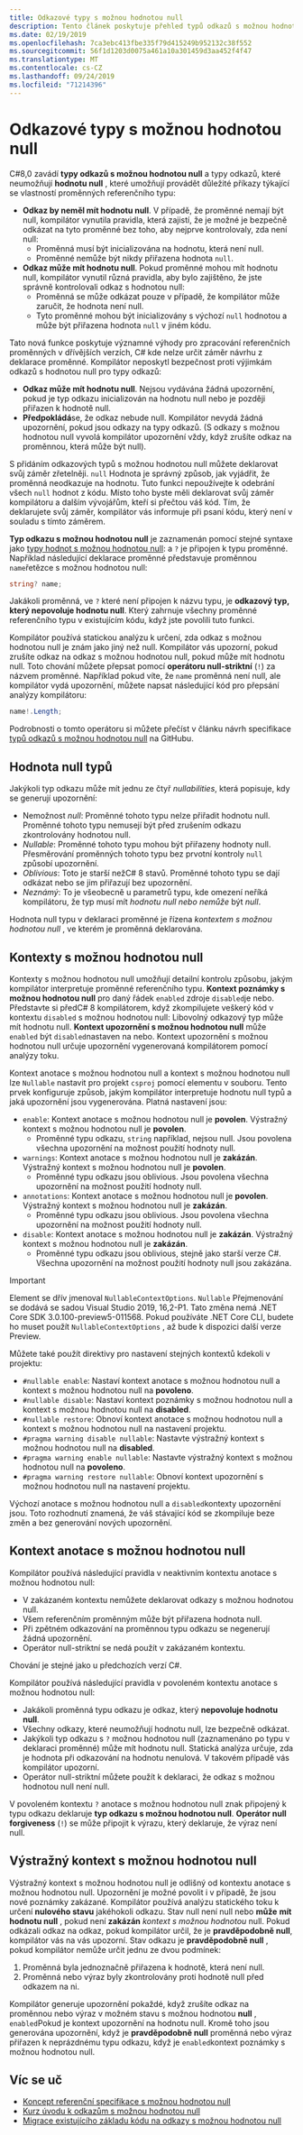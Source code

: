```yaml
---
title: Odkazové typy s možnou hodnotou null
description: Tento článek poskytuje přehled typů odkazů s možnou hodnotou null přidaných v C# 8. Dozvíte se, jak funkce poskytuje zabezpečení proti výjimkám odkazů s hodnotou null pro nové a existující projekty.
ms.date: 02/19/2019
ms.openlocfilehash: 7ca3ebc413fbe335f79d415249b952132c38f552
ms.sourcegitcommit: 56f1d1203d0075a461a10a301459d3aa452f4f47
ms.translationtype: MT
ms.contentlocale: cs-CZ
ms.lasthandoff: 09/24/2019
ms.locfileid: "71214396"
---
```

# <a name="nullable-reference-types"></a>Odkazové typy s možnou hodnotou null

C#8,0 zavádí **typy odkazů s možnou hodnotou null** a typy odkazů, které neumožňují **hodnotu null** , které umožňují provádět důležité příkazy týkající se vlastností proměnných referenčního typu:

- **Odkaz by neměl mít hodnotu null**. V případě, že proměnné nemají být null, kompilátor vynutila pravidla, která zajistí, že je možné je bezpečně odkázat na tyto proměnné bez toho, aby nejprve kontrolovaly, zda není null:
  - Proměnná musí být inicializována na hodnotu, která není null.
  - Proměnné nemůže být nikdy přiřazena hodnota `null`.
- **Odkaz může mít hodnotu null**. Pokud proměnné mohou mít hodnotu null, kompilátor vynutil různá pravidla, aby bylo zajištěno, že jste správně kontrolovali odkaz s hodnotou null:
  - Proměnná se může odkázat pouze v případě, že kompilátor může zaručit, že hodnota není null.
  - Tyto proměnné mohou být inicializovány s výchozí `null` hodnotou a může být přiřazena hodnota `null` v jiném kódu.

Tato nová funkce poskytuje významné výhody pro zpracování referenčních proměnných v dřívějších verzích, C# kde nelze určit záměr návrhu z deklarace proměnné. Kompilátor neposkytl bezpečnost proti výjimkám odkazů s hodnotou null pro typy odkazů:

- **Odkaz může mít hodnotu null**. Nejsou vydávána žádná upozornění, pokud je typ odkazu inicializován na hodnotu null nebo je později přiřazen k hodnotě null.
- **Předpokládá**se, že odkaz nebude null. Kompilátor nevydá žádná upozornění, pokud jsou odkazy na typy odkazů. (S odkazy s možnou hodnotou null vyvolá kompilátor upozornění vždy, když zrušíte odkaz na proměnnou, která může být null).

S přidáním odkazových typů s možnou hodnotou null můžete deklarovat svůj záměr zřetelněji. `null` Hodnota je správný způsob, jak vyjádřit, že proměnná neodkazuje na hodnotu. Tuto funkci nepoužívejte k odebrání všech `null` hodnot z kódu. Místo toho byste měli deklarovat svůj záměr kompilátoru a dalším vývojářům, kteří si přečtou váš kód. Tím, že deklarujete svůj záměr, kompilátor vás informuje při psaní kódu, který není v souladu s tímto záměrem.

**Typ odkazu s možnou hodnotou null** je zaznamenán pomocí stejné syntaxe jako [typy hodnot s možnou hodnotou null](programming-guide/nullable-types/index.md): a `?` je připojen k typu proměnné. Například následující deklarace proměnné představuje proměnnou `name`řetězce s možnou hodnotou null:

```csharp
string? name;
```

Jakákoli proměnná, ve `?` které není připojen k názvu typu, je **odkazový typ, který nepovoluje hodnotu null**. Který zahrnuje všechny proměnné referenčního typu v existujícím kódu, když jste povolili tuto funkci.

Kompilátor používá statickou analýzu k určení, zda odkaz s možnou hodnotou null je znám jako jiný než null. Kompilátor vás upozorní, pokud zrušíte odkaz na odkaz s možnou hodnotou null, pokud může mít hodnotu null. Toto chování můžete přepsat pomocí **operátoru null-striktní** (`!`) za názvem proměnné. Například pokud víte, že `name` proměnná není null, ale kompilátor vydá upozornění, můžete napsat následující kód pro přepsání analýzy kompilátoru:

```csharp
name!.Length;
```

Podrobnosti o tomto operátoru si můžete přečíst v článku návrh specifikace [typů odkazů s možnou hodnotou null](../../_csharplang/proposals/csharp-8.0/nullable-reference-types-specification.md#the-null-forgiving-operator) na GitHubu.

## <a name="nullability-of-types"></a>Hodnota null typů

Jakýkoli typ odkazu může mít jednu ze čtyř *nullabilities*, která popisuje, kdy se generují upozornění:

- Nemožnost *null*: Proměnné tohoto typu nelze přiřadit hodnotu null. Proměnné tohoto typu nemusejí být před zrušením odkazu zkontrolovány hodnotou null.
- *Nullable*: Proměnné tohoto typu mohou být přiřazeny hodnoty null. Přesměrování proměnných tohoto typu bez prvotní kontroly `null` způsobí upozornění.
- *Oblivious*: Toto je starší nežC# 8 stavů. Proměnné tohoto typu se dají odkázat nebo se jim přiřazují bez upozornění.
- *Neznámý*: To je všeobecně u parametrů typu, kde omezení neříká kompilátoru, že typ musí mít *hodnotu null nebo nemůže* být *null*.

Hodnota null typu v deklaraci proměnné je řízena *kontextem s možnou hodnotou null* , ve kterém je proměnná deklarována.

## <a name="nullable-contexts"></a>Kontexty s možnou hodnotou null

Kontexty s možnou hodnotou null umožňují detailní kontrolu způsobu, jakým kompilátor interpretuje proměnné referenčního typu. **Kontext poznámky s možnou hodnotou null** pro daný řádek `enabled` zdroje `disabled`je nebo. Představte si předC# 8 kompilátorem, když zkompilujete veškerý kód v kontextu `disabled` s možnou hodnotou null: Libovolný odkazový typ může mít hodnotu null. **Kontext upozornění s možnou hodnotou null** může `enabled` být `disabled`nastaven na nebo. Kontext upozornění s možnou hodnotou null určuje upozornění vygenerovaná kompilátorem pomocí analýzy toku.

Kontext anotace s možnou hodnotou null a kontext s možnou hodnotou null lze `Nullable` nastavit pro projekt `csproj` pomocí elementu v souboru. Tento prvek konfiguruje způsob, jakým kompilátor interpretuje hodnotu null typů a jaká upozornění jsou vygenerována. Platná nastavení jsou:

- `enable`: Kontext anotace s možnou hodnotou null je **povolen**. Výstražný kontext s možnou hodnotou null je **povolen**.
  - Proměnné typu odkazu, `string` například, nejsou null.  Jsou povolena všechna upozornění na možnost použití hodnoty null.
- `warnings`: Kontext anotace s možnou hodnotou null je **zakázán**. Výstražný kontext s možnou hodnotou null je **povolen**.
  - Proměnné typu odkazu jsou oblivious. Jsou povolena všechna upozornění na možnost použití hodnoty null.
- `annotations`: Kontext anotace s možnou hodnotou null je **povolen**. Výstražný kontext s možnou hodnotou null je **zakázán**.
  - Proměnné typu odkazu jsou oblivious. Jsou povolena všechna upozornění na možnost použití hodnoty null.
- `disable`: Kontext anotace s možnou hodnotou null je **zakázán**. Výstražný kontext s možnou hodnotou null je **zakázán**.
  - Proměnné typu odkazu jsou oblivious, stejně jako starší verze C#. Všechna upozornění na možnost použití hodnoty null jsou zakázána.

> [!IMPORTANT]
> Element se dřív jmenoval `NullableContextOptions`. `Nullable` Přejmenování se dodává se sadou Visual Studio 2019, 16,2-P1. Tato změna nemá .NET Core SDK 3.0.100-preview5-011568. Pokud používáte .NET Core CLI, budete ho muset použít `NullableContextOptions` , až bude k dispozici další verze Preview.

Můžete také použít direktivy pro nastavení stejných kontextů kdekoli v projektu:

- `#nullable enable`: Nastaví kontext anotace s možnou hodnotou null a kontext s možnou hodnotou null na **povoleno**.
- `#nullable disable`: Nastaví kontext poznámky s možnou hodnotou null a kontext s možnou hodnotou null na **disabled**.
- `#nullable restore`: Obnoví kontext anotace s možnou hodnotou null a kontext s možnou hodnotou null na nastavení projektu.
- `#pragma warning disable nullable`: Nastavte výstražný kontext s možnou hodnotou null na **disabled**.
- `#pragma warning enable nullable`: Nastavte výstražný kontext s možnou hodnotou null na **povoleno**.
- `#pragma warning restore nullable`: Obnoví kontext upozornění s možnou hodnotou null na nastavení projektu.

Výchozí anotace s možnou hodnotou null a `disabled`kontexty upozornění jsou. Toto rozhodnutí znamená, že váš stávající kód se zkompiluje beze změn a bez generování nových upozornění.

## <a name="nullable-annotation-context"></a>Kontext anotace s možnou hodnotou null

Kompilátor používá následující pravidla v neaktivním kontextu anotace s možnou hodnotou null:

- V zakázaném kontextu nemůžete deklarovat odkazy s možnou hodnotou null.
- Všem referenčním proměnným může být přiřazena hodnota null.
- Při zpětném odkazování na proměnnou typu odkazu se negenerují žádná upozornění.
- Operátor null-striktní se nedá použít v zakázaném kontextu.

Chování je stejné jako u předchozích verzí C#.

Kompilátor používá následující pravidla v povoleném kontextu anotace s možnou hodnotou null:

- Jakákoli proměnná typu odkazu je odkaz, který **nepovoluje hodnotu null**.
- Všechny odkazy, které neumožňují hodnotu null, lze bezpečně odkázat.
- Jakýkoli typ odkazu s `?` možnou hodnotou null (zaznamenáno po typu v deklaraci proměnné) může mít hodnotu null. Statická analýza určuje, zda je hodnota při odkazování na hodnotu nenulová. V takovém případě vás kompilátor upozorní.
- Operátor null-striktní můžete použít k deklaraci, že odkaz s možnou hodnotou null není null.

V povoleném kontextu `?` anotace s možnou hodnotou null znak připojený k typu odkazu deklaruje **typ odkazu s možnou hodnotou null**. **Operátor null forgiveness** (`!`) se může připojit k výrazu, který deklaruje, že výraz není null.

## <a name="nullable-warning-context"></a>Výstražný kontext s možnou hodnotou null

Výstražný kontext s možnou hodnotou null je odlišný od kontextu anotace s možnou hodnotou null. Upozornění je možné povolit i v případě, že jsou nové poznámky zakázané. Kompilátor používá analýzu statického toku k určení **nulového stavu** jakéhokoli odkazu. Stav null není null nebo **může** **mít hodnotu null** , pokud není **zakázán** *kontext s možnou hodnotou* null. Pokud odkázali odkaz na odkaz, pokud kompilátor určil, že je **pravděpodobně null**, kompilátor vás na vás upozorní. Stav odkazu je **pravděpodobně null** , pokud kompilátor nemůže určit jednu ze dvou podmínek:

1. Proměnná byla jednoznačně přiřazena k hodnotě, která není null.
1. Proměnná nebo výraz byly zkontrolovány proti hodnotě null před odkazem na ni.

Kompilátor generuje upozornění pokaždé, když zrušíte odkaz na proměnnou nebo výraz v možném stavu s možnou hodnotou **null** , `enabled`Pokud je kontext upozornění na hodnotu null. Kromě toho jsou generována upozornění, když je **pravděpodobně null** proměnná nebo výraz přiřazen k neprázdnému typu odkazu, když je `enabled`kontext poznámky s možnou hodnotou null.

## <a name="learn-more"></a>Víc se uč

- [Koncept referenční specifikace s možnou hodnotou null](https://github.com/dotnet/csharplang/blob/master/proposals/csharp-8.0/nullable-reference-types-specification.md)
- [Kurz úvodu k odkazům s možnou hodnotou null](tutorials/nullable-reference-types.md)
- [Migrace existujícího základu kódu na odkazy s možnou hodnotou null](tutorials/upgrade-to-nullable-references.md)

